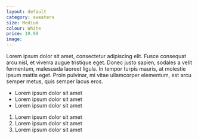 ```yaml
---
layout: default
category: sweaters
size: Medium
colour: White
price: 19.99
image:
---
```


Lorem ipsum dolor sit amet, consectetur adipiscing elit. Fusce consequat arcu nisl, et viverra augue tristique eget. Donec justo sapien, sodales a velit fermentum, malesuada laoreet ligula. In tempor turpis mauris, at molestie ipsum mattis eget. Proin pulvinar, mi vitae ullamcorper elementum, est arcu semper metus, quis semper lacus eros.

- Lorem ipsum dolor sit amet
- Lorem ipsum dolor sit amet
- Lorem ipsum dolor sit amet

1. Lorem ipsum dolor sit amet
2. Lorem ipsum dolor sit amet
3. Lorem ipsum dolor sit amet

